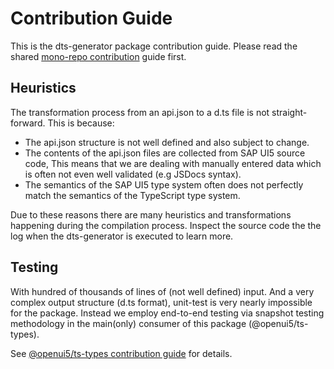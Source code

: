 # Contribution Guide

This is the dts-generator package contribution guide.
Please read the shared [mono-repo contribution](../../CONTRIBUTING.md) guide first.

## Heuristics

The transformation process from an api.json to a d.ts file is not straight-forward.
This is because:

- The api.json structure is not well defined and also subject to change.
- The contents of the api.json files are collected from SAP UI5 source code, This means that we are dealing
  with manually entered data which is often not even well validated (e.g JSDocs syntax).
- The semantics of the SAP UI5 type system often does not perfectly match the semantics of the TypeScript type system.

Due to these reasons there are many heuristics and transformations happening during the compilation process.
Inspect the source code the the log when the dts-generator is executed to learn more.

## Testing

With hundred of thousands of lines of (not well defined) input.
And a very complex output structure (d.ts format), unit-test is very nearly impossible
for the package. Instead we employ end-to-end testing via snapshot testing methodology in
the main(only) consumer of this package (@openui5/ts-types).

See [@openui5/ts-types contribution guide](../types/CONTRIBUTING.md) for details.
